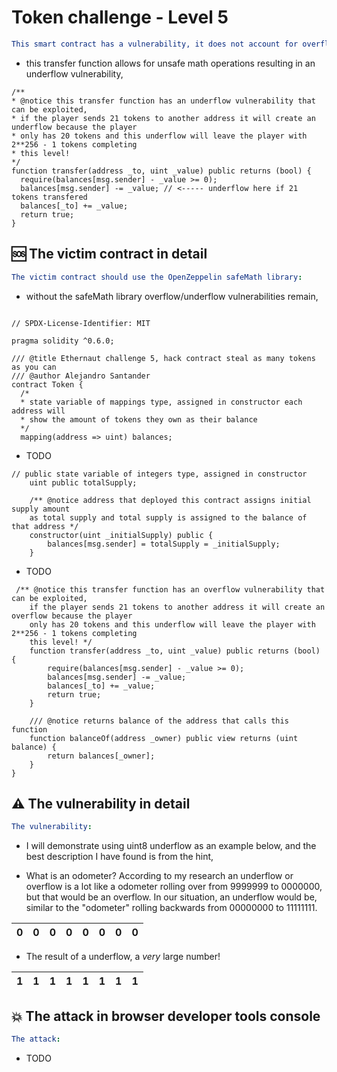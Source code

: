 # Token challenge - Level 5 

```yml
This smart contract has a vulnerability, it does not account for overflow or underflow leaving it vulnerable because:
```

- this transfer function allows for unsafe math operations resulting in an underflow vulnerability,

```Solidity
/** 
* @notice this transfer function has an underflow vulnerability that can be exploited, 
* if the player sends 21 tokens to another address it will create an underflow because the player
* only has 20 tokens and this underflow will leave the player with 2**256 - 1 tokens completing 
* this level! 
*/
function transfer(address _to, uint _value) public returns (bool) {
  require(balances[msg.sender] - _value >= 0);
  balances[msg.sender] -= _value; // <----- underflow here if 21 tokens transfered
  balances[_to] += _value;
  return true;
}
```

## 🆘 The victim contract in detail

```yml
The victim contract should use the OpenZeppelin safeMath library:
```
- without the safeMath library overflow/underflow vulnerabilities remain, 

```Solidity

// SPDX-License-Identifier: MIT

pragma solidity ^0.6.0;

/// @title Ethernaut challenge 5, hack contract steal as many tokens as you can 
/// @author Alejandro Santander
contract Token {
  /* 
  * state variable of mappings type, assigned in constructor each address will
  * show the amount of tokens they own as their balance 
  */
  mapping(address => uint) balances;
```

- TODO

```Solidity
// public state variable of integers type, assigned in constructor
    uint public totalSupply;

    /** @notice address that deployed this contract assigns initial supply amount
    as total supply and total supply is assigned to the balance of that address */
    constructor(uint _initialSupply) public {
        balances[msg.sender] = totalSupply = _initialSupply;
    }
 ```
 
 - TODO

```Solidity
 /** @notice this transfer function has an overflow vulnerability that can be exploited, 
    if the player sends 21 tokens to another address it will create an overflow because the player
    only has 20 tokens and this underflow will leave the player with 2**256 - 1 tokens completing 
    this level! */
    function transfer(address _to, uint _value) public returns (bool) {
        require(balances[msg.sender] - _value >= 0);
        balances[msg.sender] -= _value;
        balances[_to] += _value;
        return true;
    }

    /// @notice returns balance of the address that calls this function
    function balanceOf(address _owner) public view returns (uint balance) {
        return balances[_owner];
    }
}
```
## ⚠️ The vulnerability in detail

```yml
The vulnerability:
```

- I will demonstrate using uint8 underflow as an example below, and the best description I have found is from the hint,

- What is an odometer? According to my research an underflow or overflow is a lot like a odometer rolling over from 9999999 to 0000000, but that would be an overflow. In our situation, an underflow would be, similar to the "odometer" rolling backwards from 00000000 to 11111111.

| 0 | 0 | 0 | 0| 0| 0 | 0 | 0 |
| :--: | :--: | :--: | :--: | :--: | :--: | :--: | :--: |


- The result of a underflow, a *very* large number!

| 1 | 1 | 1 | 1 | 1 | 1 | 1 | 1 |
| :--: | :--: | :--: | :--: | :--: | :--: | :--: | :--: |


## 💥 The attack in browser developer tools console

```yml
The attack:
```

- TODO



